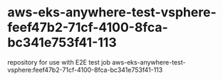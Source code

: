 # aws-eks-anywhere-test-vsphere-feef47b2-71cf-4100-8fca-bc341e753f41-113
repository for use with E2E test job aws-eks-anywhere-test-vsphere:feef47b2-71cf-4100-8fca-bc341e753f41-113
